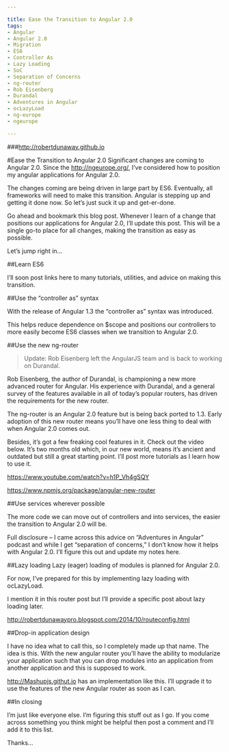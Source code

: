 ```yaml
---

title: Ease the Transition to Angular 2.0
tags:
- Angular
- Angular 2.0
- Migration
- ES6
- Controller As
- Lazy Loading
- SoC
- Separation of Concerns
- ng-router
- Rob Eisenberg
- Durandal
- Adventures in Angular
- ocLazyLoad
- ng-europe
- ngeurope

---
```


###http://robertdunaway.github.io

#Ease the Transition to Angular 2.0
Significant changes are coming to Angular 2.0. Since the http://ngeurope.org/, I’ve considered how to position my angular applications for Angular 2.0.

The changes coming are being driven in large part by ES6. Eventually, all frameworks will need to make this transition. Angular is stepping up and getting it done now. So let’s just suck it up and get-er-done.

Go ahead and bookmark this blog post. Whenever I learn of a change that positions our applications for Angular 2.0, I’ll update this post. This will be a single go-to place for all changes, making the transition as easy as possible.

Let’s jump right in…


##Learn ES6

I’ll soon post links here to many tutorials, utilities, and advice on making this transition.

##Use the “controller as” syntax

With the release of Angular 1.3 the “controller as” syntax was introduced.

This helps reduce dependence on $scope and positions our controllers to more easily become ES6 classes when we transition to Angular 2.0.


##Use the new ng-router

>Update: Rob Eisenberg left the AngularJS team and is back to working on Durandal.

Rob Eisenberg, the author of Durandal, is championing a new more advanced router for Angular. His experience with Durandal, and a general survey of the features available in all of today’s popular routers, has driven the requirements for the new router.

The ng-router is an Angular 2.0 feature but is being back ported to 1.3. Early adoption of this new router means you’ll have one less thing to deal with when Angular 2.0 comes out.

Besides, it’s got a few freaking cool features in it. Check out the video below. It’s two months old which, in our new world, means it’s ancient and outdated but still a great starting point. I’ll post more tutorials as I learn how to use it.

https://www.youtube.com/watch?v=h1P_Vh4gSQY

https://www.npmjs.org/package/angular-new-router


##Use services wherever possible

The more code we can move out of controllers and into services, the easier the transition to Angular 2.0 will be.

Full disclosure – I came across this advice on “Adventures in Angular” podcast and while I get “separation of concerns,” I don’t know how it helps with Angular 2.0. I’ll figure this out and update my notes here.


##Lazy loading
Lazy (eager) loading of modules is planned for Angular 2.0.

For now, I’ve prepared for this by implementing lazy loading with ocLazyLoad.

I mention it in this router post but I’ll provide a specific post about lazy loading later.

http://robertdunawaypro.blogspot.com/2014/10/routeconfig.html


##Drop-in application design

I have no idea what to call this, so I completely made up that name. The idea is this. With the new angular router you’ll have the ability to modularize your application such that you can drop modules into an application from another application and this is supposed to work.

http://Mashupjs.githut.io has an implementation like this. I’ll upgrade it to use the features of the new Angular router as soon as I can.


##In closing

I’m just like everyone else.  I’m figuring this stuff out as I go.  If you come across something you think might be helpful then post a comment and I’ll add it to this list.

Thanks…
























